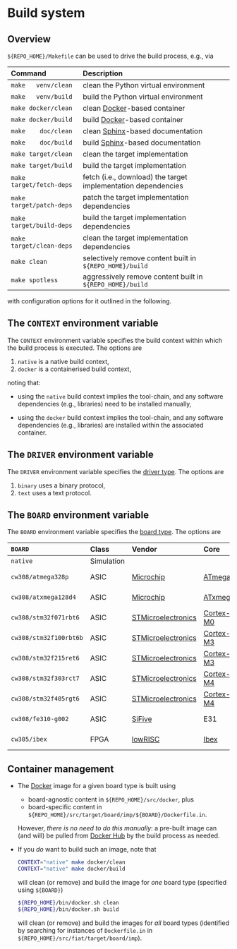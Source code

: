# Build system

<!--- ==================================================================== --->

## Overview

`${REPO_HOME}/Makefile` can be used to drive the build process, e.g., via

| Command                  | Description                                                    |
|:-------------------------|:---------------------------------------------------------------|
| `make   venv/clean`      | clean                  the Python virtual environment          |
| `make   venv/build`      | build                  the Python virtual environment          |
| `make docker/clean`      | clean [Docker](https://www.docker.com)-based container         |
| `make docker/build`      | build [Docker](https://www.docker.com)-based container         |
| `make    doc/clean`      | clean [Sphinx](https://www.sphinx-doc.org)-based documentation |
| `make    doc/build`      | build [Sphinx](https://www.sphinx-doc.org)-based documentation |
| `make target/clean`      | clean                  the target implementation               |
| `make target/build`      | build                  the target implementation               |
| `make target/fetch-deps` | fetch (i.e., download) the target implementation dependencies  |
| `make target/patch-deps` | patch                  the target implementation dependencies  |
| `make target/build-deps` | build                  the target implementation dependencies  |
| `make target/clean-deps` | clean                  the target implementation dependencies  |
| `make clean`             |  selectively remove content built in `${REPO_HOME}/build`      |
| `make spotless`          | aggressively remove content built in `${REPO_HOME}/build`      |

with configuration options for it outlined in the following.

<!--- -------------------------------------------------------------------- --->

## The `CONTEXT` environment variable
    
The
`CONTEXT`
environment variable specifies the
build context
within which the build process is executed.
The options are

1. `native` is a        native build context,
2. `docker` is a containerised build context,

noting that:

- using the
  `native`
  build context implies
  the tool-chain,
  and
  any software dependencies (e.g., libraries)
  need to be installed manually,

- using the
  `docker`
  build context implies
  the tool-chain,
  and
  any software dependencies (e.g., libraries)
  are installed within the associated container.

<!--- -------------------------------------------------------------------- --->

## The `DRIVER`  environment variable

The
`DRIVER`
environment variable specifies the
[driver type](target.md#target-driver).
The options are

1. `binary` uses a binary protocol,
2. `text`   uses a   text protocol.

<!--- -------------------------------------------------------------------- --->

## The `BOARD`   environment variable

The
`BOARD`
environment variable specifies the
[board  type](target.md#target-board).
The options are

| `BOARD`                | Class      | Vendor                                          | Core                                                          | Model                                                                          | ISA      | Host                                                                                  |
|:-----------------------|:-----------|:------------------------------------------------|:--------------------------------------------------------------|:-------------------------------------------------------------------------------|:---------|:--------------------------------------------------------------------------------------|
| `native`               | Simulation |                                                 |                                                               |                                                                                |          |                                                                                       |
| `cw308/atmega328p`     | ASIC       |          [Microchip](https://www.microchip.com) | [ATmega](https://en.wikipedia.org/wiki/AVR_microcontrollers)  | [ATMEGA328P](https://www.microchip.com/en-us/product/atmega328p)               | AVR      | [ChipWhisperer CW308](https://rtfm.newae.com/Targets/UFO%20Targets/CW308T-AVR)        |
| `cw308/atxmega128d4`   | ASIC       |          [Microchip](https://www.microchip.com) | [ATxmega](https://en.wikipedia.org/wiki/AVR_microcontrollers) | [ATXMEGA128D4](https://www.microchip.com/en-us/product/atxmega128d4)           | AVR      | [ChipWhisperer CW308](https://rtfm.newae.com/Targets/UFO%20Targets/CW308T-XMEGA)      |
| `cw308/stm32f071rbt6`  | ASIC       | [STMicroelectronics](https://www.st.com)        | [Cortex-M0](https://en.wikipedia.org/wiki/ARM_Cortex-M)       | [STM32F071RBT6](https://www.st.com/resource/en/datasheet/stm32f071cb.pdf)      | ARMv6-M  | [ChipWhisperer CW308](https://rtfm.newae.com/Targets/UFO%20Targets/CW308T-STM32F)     |
| `cw308/stm32f100rbt6b` | ASIC       | [STMicroelectronics](https://www.st.com)        | [Cortex-M3](https://en.wikipedia.org/wiki/ARM_Cortex-M)       | [STM32F100RBT6B](https://www.st.com/resource/en/datasheet/stm32f100cb.pdf)     | ARMv7-M  | [ChipWhisperer CW308](https://rtfm.newae.com/Targets/UFO%20Targets/CW308T-STM32F)     |
| `cw308/stm32f215ret6`  | ASIC       | [STMicroelectronics](https://www.st.com)        | [Cortex-M3](https://en.wikipedia.org/wiki/ARM_Cortex-M)       | [STM32F215RET6](https://www.st.com/resource/en/datasheet/stm32f215re.pdf)      | ARMv7-M  | [ChipWhisperer CW308](https://rtfm.newae.com/Targets/UFO%20Targets/CW308T-STM32F)     |
| `cw308/stm32f303rct7`  | ASIC       | [STMicroelectronics](https://www.st.com)        | [Cortex-M4](https://en.wikipedia.org/wiki/ARM_Cortex-M)       | [STM32F303RCT7](https://www.st.com/resource/en/datasheet/stm32f303rc.pdf)      | ARMv7-M  | [ChipWhisperer CW308](https://rtfm.newae.com/Targets/UFO%20Targets/CW308T-STM32F)     |
| `cw308/stm32f405rgt6`  | ASIC       | [STMicroelectronics](https://www.st.com)        | [Cortex-M4](https://en.wikipedia.org/wiki/ARM_Cortex-M)       | [STM32F405RGT5](https://www.st.com/resource/en/datasheet/stm32f405rg.pdf)      | ARMv7E-M | [ChipWhisperer CW308](https://rtfm.newae.com/Targets/UFO%20Targets/CW308T-STM32F)     |
| `cw308/fe310-g002`     | ASIC       |             [SiFive](https://www.sifive.com)    |  E31                                                          | [FE310-G002](https://www.sifive.com/document-file/freedom-e310-g002-datasheet) | RV32IMAC | [ChipWhisperer CW308](https://rtfm.newae.com/Targets/UFO%20Targets/CW308T-FE310-G002) |
| `cw305/ibex`           | FPGA       |            [lowRISC](https://www.lowrisc.org)   | [Ibex](https://github.com/lowRISC/ibex)                       |                                                                                | RV32IMC  | [ChipWhisperer CW305](https://rtfm.newae.com/Targets/CW305%20Artix%20FPGA)            |

<!--- -------------------------------------------------------------------- --->

## Container management

- The
  [Docker](https://www.docker.com)
  image for a given board type is built using

  - board-agnostic content in 
    `${REPO_HOME}/src/docker`,
    plus
  - board-specific content in 
    `${REPO_HOME}/src/target/board/imp/${BOARD}/Dockerfile.in`.

  However,
  *there is no need to do this manually*:
  a pre-built image can (and will) be pulled from
  [Docker Hub](https://hub.docker.com/u/danpage)
  by the build process as needed.


- If you *do* want to build such an image, note that

  ```sh
  CONTEXT="native" make docker/clean
  CONTEXT="native" make docker/build
  ```

  will clean (or remove) and build the image  for *one* board type
  (specified using `${BOARD}`)

  ```sh
  ${REPO_HOME}/bin/docker.sh clean
  ${REPO_HOME}/bin/docker.sh build
  ```

  will clean (or remove) and build the images for *all* board types
  (identified by searching for instances of `Dockerfile.in` in `${REPO_HOME}/src/fiat/target/board/imp`).

<!--- ==================================================================== --->
